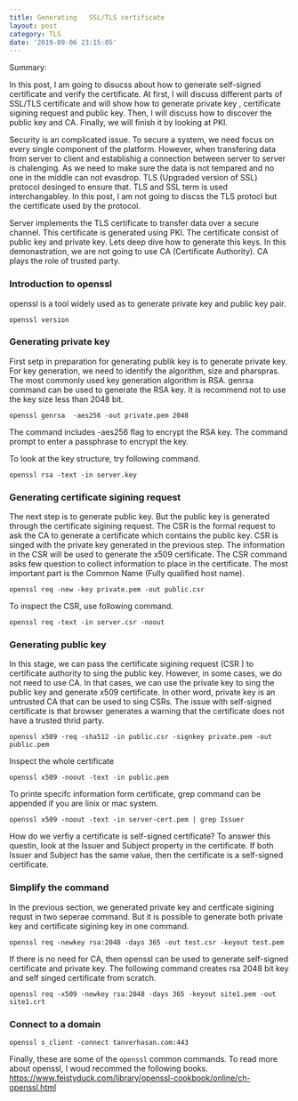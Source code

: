 ```yaml
---
title: Generating   SSL/TLS certificate
layout: post
category: TLS
date: '2019-09-06 23:15:05'
---
```


Summary:

In this post, I am going to disucss about how to generate self-signed certificate and verify the certificate. At first, I will discuss different parts of SSL/TLS certificate and will show how to generate private key , certificate sigining request and  public key. Then, I will discuss how to discover the public key and CA. Finally, we will finish it by looking at PKI. 


Security is an complicated issue. To secure a system, we need focus on every single component of the platform. However, when transfering data from server to client and establishig a connection between server to server is chalenging. As we need to make sure the data is not tempared and no one in the middle can not evasdrop. TLS (Upgraded version of SSL) protocol desinged to ensure that. TLS and SSL term is used interchangabley.  In this post, I am not going to discss the TLS protocl but the certificate used by the protocol. 


Server implements the TLS certificate to transfer data over a secure channel.  This certificate is generated using PKI. The certificate consist of public key and private key. Lets deep dive how to generate this keys. In this demonastration, we are not going to use CA (Certificate Authority). CA plays the role of trusted party. 

### Introduction to  openssl 

openssl is a tool widely used as  to generate private key and public key pair. 

```
openssl version
```

### Generating private key

First setp in preparation for generating publik key is to generate private key. For key generation, we need to identify the algorithm, size and pharspras. The most commonly used key generation algorithm is RSA.  genrsa command can be used to generate the RSA key. It is recommend not to use the key size less than 2048 bit. 
```
openssl genrsa  -aes256 -out private.pem 2048
```

The command includes -aes256 flag to encrypt the RSA key. The command prompt to enter a passphrase to encrypt the key.

To look at the key structure, try following command. 

```
openssl rsa -text -in server.key
```

### Generating certificate sigining request

The next step is to generate public key. But the public key is generated through the certificate sigining request. The CSR is the formal request to ask the CA to generate a certificate which contains the public key. CSR is singed with the private key generated in the previous step. The information in the CSR will be used to generate the x509 certificate. The CSR command asks few question to collect information to place in the certificate. The most important part is the Common Name (Fully qualified host name).

```
openssl req -new -key private.pem -out public.csr
```

To inspect the CSR, use following command. 

```
openssl req -text -in server.csr -noout

```

### Generating public key
In this stage, we can pass the certificate sigining request (CSR ) to certificate authority to sing the public key.  However, in some cases, we do not need to use CA. In that cases, we can use the private key to sing the public key and generate x509 certificate.  In  other  word, private key is an untrusted CA that can be used to sing CSRs. The issue with self-signed certificate is that browser generates a warning that the certificate does not have a trusted thrid party. 

```
openssl x509 -req -sha512 -in public.csr -signkey private.pem -out public.pem
```

Inspect the whole certificate

```
openssl x509 -noout -text -in public.pem

```

To printe specifc information form certificate, grep command can be appended if you are linix or mac system. 

```
openssl x509 -noout -text -in server-cert.pem | grep Issuer

```

How do we verfiy a certificate is self-signed certificate? To answer this questin, look at the Issuer and Subject property in the certificate. If both Issuer and Subject has the same value, then the certificate is a self-signed certificate. 


### Simplify the command 

In the previous section, we generated private key and certficate sigining requst in two seperae command. But it is possible to generate both private key and certificate sigining key in one command. 

```
openssl req -newkey rsa:2048 -days 365 -out test.csr -keyout test.pem

```

If there is no need for CA, then openssl can be used to generate self-signed certificate and private key. The following command creates rsa 2048 bit key and self singed certificate from scratch. 

```
openssl req -x509 -newkey rsa:2048 -days 365 -keyout site1.pem -out site1.crt
```


### Connect to a domain


```
openssl s_client -connect tanverhasan.com:443
```

Finally, these are some of the `openssl` common commands. To read more about openssl, I woud recommed the following books. 
https://www.feistyduck.com/library/openssl-cookbook/online/ch-openssl.html